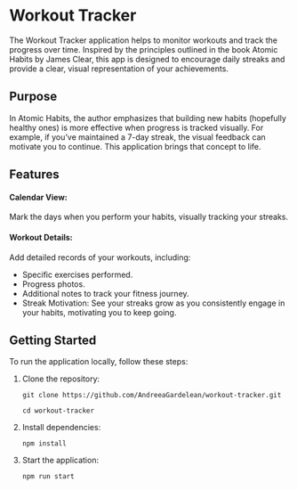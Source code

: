 # Workout Tracker

The Workout Tracker application helps to monitor workouts and track the progress over time. Inspired by the principles outlined in the book Atomic Habits by James Clear, this app is designed to encourage daily streaks and provide a clear, visual representation of your achievements.

## Purpose

In Atomic Habits, the author emphasizes that building new habits (hopefully healthy ones) is more effective when progress is tracked visually. For example, if you’ve maintained a 7-day streak, the visual feedback can motivate you to continue. This application brings that concept to life.

## Features

#### Calendar View:

Mark the days when you perform your habits, visually tracking your streaks.

#### Workout Details:

Add detailed records of your workouts, including:

- Specific exercises performed.
- Progress photos.
- Additional notes to track your fitness journey.
- Streak Motivation: See your streaks grow as you consistently engage in your habits, motivating you to keep going.

## Getting Started

To run the application locally, follow these steps:

1. Clone the repository:

   `git clone https://github.com/AndreeaGardelean/workout-tracker.git`

   `cd workout-tracker`

2. Install dependencies:

   `npm install`

3. Start the application:

   `npm run start`
